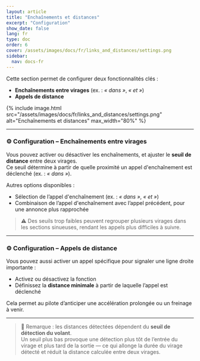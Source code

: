 ```yaml
---
layout: article
title: "Enchaînements et distances"
excerpt: "Configuration"
show_date: false
lang: fr
type: doc
order: 6
cover: /assets/images/docs/fr/links_and_distances/settings.png
sidebar:
  nav: docs-fr
---
```


Cette section permet de configurer deux fonctionnalités clés :

- **Enchaînements entre virages** (ex. : *« dans »*, *« et »*)  
- **Appels de distance**

{% include image.html
   src="/assets/images/docs/fr/links_and_distances/settings.png"
   alt="Enchaînements et distances"
   max_width="80%" %}

---

### ⚙️ Configuration – Enchaînements entre virages

Vous pouvez activer ou désactiver les enchaînements, et ajuster le **seuil de distance** entre deux virages.  
Ce seuil détermine à partir de quelle proximité un appel d'enchaînement est déclenché (ex. : *« dans »*).

Autres options disponibles :

- Sélection de l’appel d'enchaînement (ex. : *« dans »*, *« et »*)  
- Combinaison de l’appel d'enchaînement avec l’appel précédent, pour une annonce plus rapprochée

> ⚠️ Des seuils trop faibles peuvent regrouper plusieurs virages dans les sections sinueuses, rendant les appels plus difficiles à suivre.

---

### ⚙️ Configuration – Appels de distance

Vous pouvez aussi activer un appel spécifique pour signaler une ligne droite importante :

- Activez ou désactivez la fonction  
- Définissez la **distance minimale** à partir de laquelle l’appel est déclenché

Cela permet au pilote d’anticiper une accélération prolongée ou un freinage à venir.

---

> 📌 Remarque : les distances détectées dépendent du **seuil de détection du volant**.  
> Un seuil plus bas provoque une détection plus tôt de l’entrée du virage et plus tard de la sortie — ce qui allonge la durée du virage détecté et réduit la distance calculée entre deux virages.
